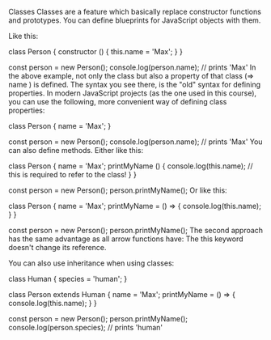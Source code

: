 Classes
Classes are a feature which basically replace constructor functions and prototypes. You can define blueprints for JavaScript objects with them.

Like this:

class Person {
constructor () {
this.name = 'Max';
}
}

const person = new Person();
console.log(person.name); // prints 'Max'
In the above example, not only the class but also a property of that class (=> name ) is defined. The syntax you see there, is the "old" syntax for defining properties. In modern JavaScript projects (as the one used in this course), you can use the following, more convenient way of defining class properties:

class Person {
name = 'Max';
}

const person = new Person();
console.log(person.name); // prints 'Max'
You can also define methods. Either like this:

class Person {
name = 'Max';
printMyName () {
console.log(this.name); // this is required to refer to the class!
}
}

const person = new Person();
person.printMyName();
Or like this:

class Person {
name = 'Max';
printMyName = () => {
console.log(this.name);
}
}

const person = new Person();
person.printMyName();
The second approach has the same advantage as all arrow functions have: The this keyword doesn't change its reference.

You can also use inheritance when using classes:

class Human {
species = 'human';
}

class Person extends Human {
name = 'Max';
printMyName = () => {
console.log(this.name);
}
}

const person = new Person();
person.printMyName();
console.log(person.species); // prints 'human'
